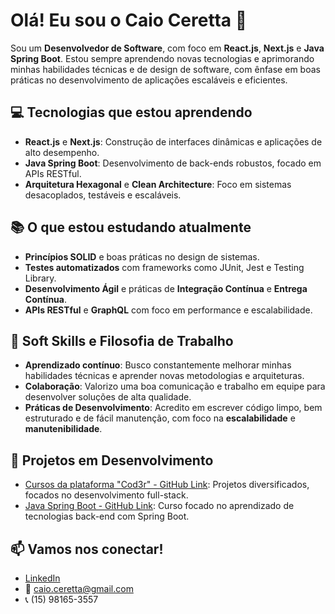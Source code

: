 # Olá! Eu sou o Caio Ceretta 👋

Sou um **Desenvolvedor de Software**, com foco em **React.js**, **Next.js** e **Java Spring Boot**. Estou sempre aprendendo novas tecnologias e aprimorando minhas habilidades técnicas e de design de software, com ênfase em boas práticas no desenvolvimento de aplicações escaláveis e eficientes.

## 💻 Tecnologias que estou aprendendo

- **React.js** e **Next.js**: Construção de interfaces dinâmicas e aplicações de alto desempenho.
- **Java Spring Boot**: Desenvolvimento de back-ends robustos, focado em APIs RESTful.
- **Arquitetura Hexagonal** e **Clean Architecture**: Foco em sistemas desacoplados, testáveis e escaláveis.

## 📚 O que estou estudando atualmente

- **Princípios SOLID** e boas práticas no design de sistemas.
- **Testes automatizados** com frameworks como JUnit, Jest e Testing Library.
- **Desenvolvimento Ágil** e práticas de **Integração Contínua** e **Entrega Contínua**.
- **APIs RESTful** e **GraphQL** com foco em performance e escalabilidade.

## 🧠 Soft Skills e Filosofia de Trabalho

- **Aprendizado contínuo**: Busco constantemente melhorar minhas habilidades técnicas e aprender novas metodologias e arquiteturas.
- **Colaboração**: Valorizo uma boa comunicação e trabalho em equipe para desenvolver soluções de alta qualidade.
- **Práticas de Desenvolvimento**: Acredito em escrever código limpo, bem estruturado e de fácil manutenção, com foco na **escalabilidade** e **manutenibilidade**.

## 🔧 Projetos em Desenvolvimento

- [Cursos da plataforma "Cod3r" - GitHub Link](https://github.com/CaioCeretta/Cod3r): Projetos diversificados, focados no desenvolvimento full-stack.
- [Java Spring Boot - GitHub Link](https://github.com/CaioCeretta/udemy-chad-spring-boot): Curso focado no aprendizado de tecnologias back-end com Spring Boot.

## 📫 Vamos nos conectar!

- [LinkedIn](https://linkedin.com/in/caioceretta)
- 📧 caio.ceretta@gmail.com
- 📞 (15) 98165-3557
